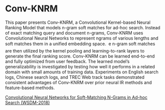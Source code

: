 # Conv-KNRM
This paper presents Conv-KNRM, a Convolutional Kernel-based Neural Ranking Model that models n-gram soft matches for ad-hoc search. Instead of exact matching query and document n-grams, Conv-KNRM uses Convolutional Neural Networks to represent ngrams of various lengths and soft matches them in a unified embedding space. 
e n-gram soft matches are then utilized by the kernel pooling and learning-to-rank layers to generate the final ranking score. Conv-KNRM can be learned end-to-end and fully optimized from user feedback.
The learned model’s generalizability is investigated by testing how well it performs in a related domain with small amounts of training data. Experiments on English search logs, Chinese search logs, and TREC Web track tasks demonstrated consistent advantages of Conv-KNRM over prior neural IR methods and feature-based methods.


[Convolutional Neural Networks for Soft-Matching N-Grams in Ad-hoc Search (WSDM-2018)](http://www.cs.cmu.edu/~./callan/Papers/wsdm18-zhuyun-dai.pdf "Conv-KNRM")



